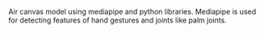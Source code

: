 Air canvas model using mediapipe and python libraries.
Mediapipe is used for detecting features of hand gestures and joints like palm joints.

